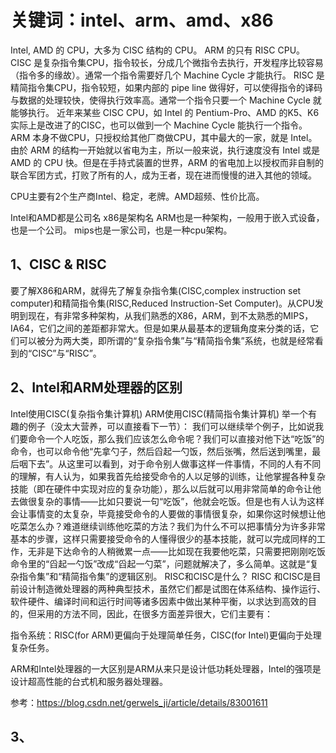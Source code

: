 # 关键词：intel、arm、amd、x86
Intel, AMD 的 CPU，大多为 CISC 结构的 CPU。
ARM 的只有 RISC CPU。
CISC 是复杂指令集CPU，指令较长，分成几个微指令去执行，开发程序比较容易（指令多的缘故）。通常一个指令需要好几个 Machine Cycle 才能执行。
RISC 是精简指令集CPU，指令较短，如果内部的 pipe line 做得好，可以使得指令的译码与数据的处理较快，使得执行效率高。通常一个指令只要一个 Machine Cycle 就能够执行。
近年来某些 CISC CPU，如 Intel 的 Pentium-Pro、AMD 的K5、K6 实际上是改进了的CISC，也可以做到一个 Machine Cycle 能执行一个指令。
ARM 本身不做CPU，只授权给其他厂商做CPU，其中最大的一家，就是 Intel。
由於 ARM 的结构一开始就以省电为主，所以一般来说，执行速度没有 Intel 或是 AMD 的 CPU 快。但是在手持式装置的世界，ARM 的省电加上以授权而非自制的联合军团方式，打败了所有的人，成为王者，现在进而慢慢的进入其他的领域。


CPU主要有2个生产商Intel、稳定，老牌。AMD超频、性价比高。


Intel和AMD都是公司名
x86是架构名
ARM也是一种架构，一般用于嵌入式设备，也是一个公司。
mips也是一家公司，也是一种cpu架构。


## 1、CISC & RISC
要了解X86和ARM，就得先了解复杂指令集(CISC,complex instruction set computer)和精简指令集(RISC,Reduced Instruction-Set Computer)。从CPU发明到现在，有非常多种架构，从我们熟悉的X86，ARM，到不太熟悉的MIPS，IA64，它们之间的差距都非常大。但是如果从最基本的逻辑角度来分类的话，它们可以被分为两大类，即所谓的“复杂指令集”与“精简指令集”系统，也就是经常看到的“CISC”与“RISC”。

## 2、Intel和ARM处理器的区别
Intel使用CISC(复杂指令集计算机)
ARM使用CISC(精简指令集计算机)
举一个有趣的例子（没太大营养，可以直接看下一节）：
我们可以继续举个例子，比如说我们要命令一个人吃饭，那么我们应该怎么命令呢？我们可以直接对他下达“吃饭”的命令，也可以命令他“先拿勺子，然后舀起一勺饭，然后张嘴，然后送到嘴里，最后咽下去”。从这里可以看到，对于命令别人做事这样一件事情，不同的人有不同的理解，有人认为，如果我首先给接受命令的人以足够的训练，让他掌握各种复杂技能（即在硬件中实现对应的复杂功能），那么以后就可以用非常简单的命令让他去做很复杂的事情——比如只要说一句“吃饭”，他就会吃饭。但是也有人认为这样会让事情变的太复杂，毕竟接受命令的人要做的事情很复杂，如果你这时候想让他吃菜怎么办？难道继续训练他吃菜的方法？我们为什么不可以把事情分为许多非常基本的步骤，这样只需要接受命令的人懂得很少的基本技能，就可以完成同样的工作，无非是下达命令的人稍微累一点——比如现在我要他吃菜，只需要把刚刚吃饭命令里的“舀起一勺饭”改成“舀起一勺菜”，问题就解决了，多么简单。这就是“复杂指令集”和“精简指令集”的逻辑区别。
RISC和CISC是什么？
RISC 和CISC是目前设计制造微处理器的两种典型技术，虽然它们都是试图在体系结构、操作运行、软件硬件、编译时间和运行时间等诸多因素中做出某种平衡，以求达到高效的目的，但采用的方法不同，因此，在很多方面差异很大，它们主要有：

指令系统：RISC(for ARM)更偏向于处理简单任务，CISC(for Intel)更偏向于处理复杂任务。

ARM和Intel处理器的一大区别是ARM从来只是设计低功耗处理器，Intel的强项是设计超高性能的台式机和服务器处理器。

参考：https://blog.csdn.net/gerwels_ji/article/details/83001611

## 3、






